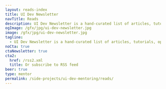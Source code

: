 ```yaml
---
layout: reads-index
title: UI Dev Newsletter
navTitle: Reads
description: UI Dev Newsletter is a hand-curated list of articles, tutorials, opinions, and tools related to User Interface development.
ogImage: /gfx/jpg/ui-dev-newsletter.jpg
image: /gfx/jpg/ui-dev-newsletter.jpg
tagline:
  - UI Dev Newsletter is a hand-curated list of articles, tutorials, opinions, and tools related to User Interface development that comes to your inbox every Monday. Enjoy the read.
noCta: true
ctaNewsletter: true
cta2:
  href: /rss2.xml
  title: Or subscribe to RSS feed
beer: true
type: mentor
permalink: /side-projects/ui-dev-mentoring/reads/
---
```

